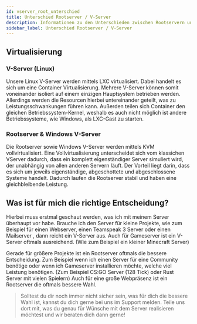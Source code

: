 ```yaml
---
id: vserver_root_unterschied
title: Unterschied Rootserver / V-Server
description: Informationen zu den Unterschieden zwischen Rootservern und vServern bei ZAP-Hosting - ZAP-Hosting.com Dokumnentationen
sidebar_label: Unterschied Rootserver / V-Server
---
```


## Virtualisierung
### V-Server (Linux)
Unsere Linux V-Server werden mittels LXC virtualisiert.
Dabei handelt es sich um eine Container Virtualisierung.
Mehrere V-Server können somit voneinander isoliert auf einem einzigen Hauptsystem betrieben werden.
Allerdings werden die Resourcen hierbei untereinander geteilt, was zu Leistungsschwankungen führen kann.
Außerden teilen sich Container den gleichen Betriebssystem-Kernel,
weshalb es auch nicht möglich ist andere Betriebssysteme, wie Windows, als LXC-Gast zu starten. 

### Rootserver & Windows V-Server
Die Rootserver sowie Windows V-Server werden mittels KVM vollvirtualisiert.
Eine Vollvirtualisierung unterscheidet sich vom klassichen VServer dadurch, 
dass ein komplett eigenständiger Server simuliert wird, der unabhängig von allen anderen Servern läuft.
Der  Vorteil liegt darin, dass es sich um jeweils eigenständige, abgeschottete  und abgeschlossene Systeme handelt. 
Dadurch laufen die Rootserver stabil und haben eine gleichbleibende Leistung.

## Was ist für mich die richtige Entscheidung?
Hierbei muss erstmal geschaut werden, was ich mit meinem Server überhaupt vor habe.
Brauche ich den Server für kleine Projekte, wie zum Beispiel für einen Webserver, einen Teamspeak 3 Server oder einen Mailserver , dann reicht ein V-Server aus.
Auch für  Gameserver ist ein V-Server oftmals ausreichend. (Wie zum Beispiel ein kleiner Minecraft Server)

Gerade für größere Projekte ist ein Rootserver oftmals die bessere Entscheidung.
Zum Beispiel wenn ich einen Server für eine Community benötige oder wenn ich Gameserver installieren möchte, welche viel Leistung benötigen.
(Zum Beispiel CS:GO Server (128 Tick) oder Rust Server mit vielen Spielern)
Auch für eine große Webpräsenz ist ein Rootserver die oftmals bessere Wahl.

> Solltest du dir noch immer nicht sicher sein, was für dich die bessere Wahl ist, kannst du dich gerne bei uns im Support melden.
> Teile uns dort mit, was du genau für Wünsche mit dem Server realisieren möchtest und wir beraten dich dann gerne! 
